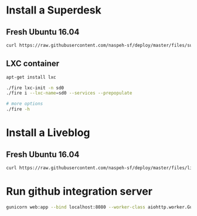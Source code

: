 # Install a Superdesk

## Fresh Ubuntu 16.04
```sh
curl https://raw.githubusercontent.com/naspeh-sf/deploy/master/files/superdesk-10.sh | sudo sh
```

## LXC container
```sh
apt-get install lxc

./fire lxc-init -n sd0
./fire i --lxc-name=sd0 --services --prepopulate

# more options
./fire -h
```

# Install a Liveblog

## Fresh Ubuntu 16.04
```sh
curl https://raw.githubusercontent.com/naspeh-sf/deploy/master/files/liveblog.sh | sudo sh
```
# Run github integration server
```sh
gunicorn web:app --bind localhost:8080 --worker-class aiohttp.worker.GunicornWebWorker --reload
```
